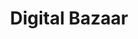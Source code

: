 ---
title: Digital Bazaar
layout: single
classes: wide
toc: false
permalink: id-initiatives/digital-bazaar/
redirec_from: id-initiatives/digital-bazaar
published: false
---
